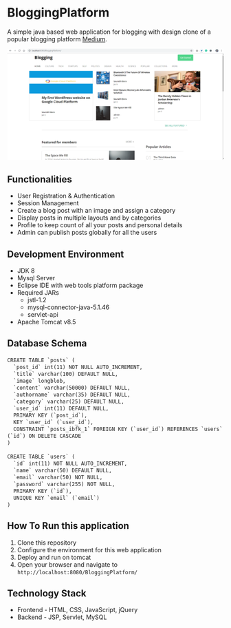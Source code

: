 # BloggingPlatform
A simple java based web application for blogging with design clone of a popular blogging platform [Medium](https://medium.com/).  

![Home Page](https://github.com/enthussb/BloggingPlatform/blob/master/screenshots/Home.png?raw=true)

## Functionalities
- User Registration & Authentication
- Session Management
- Create a blog post with an image and assign a category
- Display posts in multiple layouts and by categories
- Profile to keep count of all your posts and personal details
- Admin can publish posts globally for all the users

## Development Environment
- JDK 8
- Mysql Server
- Eclipse IDE with web tools platform package
- Required JARs
  - jstl-1.2
  - mysql-connector-java-5.1.46
  - servlet-api
- Apache Tomcat v8.5

## Database Schema
```
CREATE TABLE `posts` (
  `post_id` int(11) NOT NULL AUTO_INCREMENT,
  `title` varchar(100) DEFAULT NULL,
  `image` longblob,
  `content` varchar(50000) DEFAULT NULL,
  `authorname` varchar(35) DEFAULT NULL,
  `category` varchar(25) DEFAULT NULL,
  `user_id` int(11) DEFAULT NULL,
  PRIMARY KEY (`post_id`),
  KEY `user_id` (`user_id`),
  CONSTRAINT `posts_ibfk_1` FOREIGN KEY (`user_id`) REFERENCES `users` (`id`) ON DELETE CASCADE
)

CREATE TABLE `users` (
  `id` int(11) NOT NULL AUTO_INCREMENT,
  `name` varchar(50) DEFAULT NULL,
  `email` varchar(50) NOT NULL,
  `password` varchar(255) NOT NULL,
  PRIMARY KEY (`id`),
  UNIQUE KEY `email` (`email`)
)
```

## How To Run this application
1. Clone this repository
2. Configure the environment for this web application
3. Deploy and run on tomcat
4. Open your browser and navigate to `http://localhost:8080/BloggingPlatform/`

## Technology Stack
- Frontend - HTML, CSS, JavaScript, jQuery
- Backend - JSP, Servlet, MySQL
